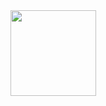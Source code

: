 <div align="center"> <img height="137px" src="https://github-readme-stats.vercel.app/api?username=liquidGo&hide_title=true&hide_border=true&show_icons=trueline_height=21&text_color=000&icon_color=000&bg_color=0,ea6161,ffc64d,fffc4d,52fa5a&theme=graywhite" /> </div>
